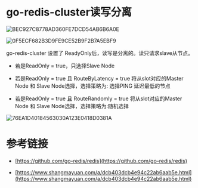 # go-redis-cluster读写分离

![BEC927C8778AD360FE7DCD54AB6B6A0E](https://user-images.githubusercontent.com/17688273/148764139-34d8e13b-f3ea-4284-ba45-f6d46b4af857.jpg)

![0F5ECF682B3D9FE9CE52B9F2B7A5EBF9](https://user-images.githubusercontent.com/17688273/148764159-9ed4efcf-7aaa-4171-a70b-d13557248b5b.jpg)

go-redis-cluster 设置了 ReadyOnly后，读写是分离的。读只请求slave从节点。


* 若是ReadOnly = true，只选择Slave Node

* 若是ReadOnly = true 且 RouteByLatency = true 将从slot对应的Master Node 和 Slave Node选择，选择策略为: 选择PING 延迟最低的节点

* 若是ReadOnly = true 且 RouteRandomly = true 将从slot对应的Master Node 和 Slave Node选择，选择策略为:随机选择

![76EA1D40184563030A123E0418D0381A](https://user-images.githubusercontent.com/17688273/148764206-5611c890-40db-43f3-8900-edd9c5898a62.jpg)


# 参考链接

- [https://github.com/go-redis/redis](https://github.com/go-redis/redis)

- [https://www.shangmayuan.com/a/dcb403dcb4e94c22ab6aab5e.html](https://www.shangmayuan.com/a/dcb403dcb4e94c22ab6aab5e.html)
